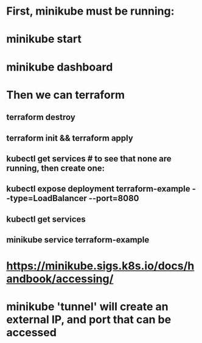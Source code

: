 # First, minikube must be running:
# minikube start 
# minikube dashboard
#  Then we can terraform
## terraform  destroy
## terraform init && terraform apply
## kubectl get services # to see that none are running, then create one:
## kubectl expose deployment terraform-example --type=LoadBalancer --port=8080
## kubectl get services
## minikube service terraform-example
#
# https://minikube.sigs.k8s.io/docs/handbook/accessing/
# minikube 'tunnel' will create an external IP, and port that can be accessed
